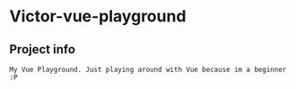 # Victor-vue-playground

## Project info
```
My Vue Playground. Just playing around with Vue because im a beginner :P
```
